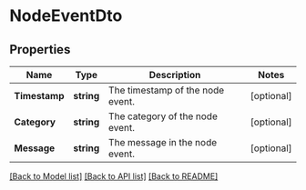 # NodeEventDto

## Properties

Name | Type | Description | Notes
------------ | ------------- | ------------- | -------------
**Timestamp** | **string** | The timestamp of the node event. | [optional] 
**Category** | **string** | The category of the node event. | [optional] 
**Message** | **string** | The message in the node event. | [optional] 

[[Back to Model list]](../README.md#documentation-for-models) [[Back to API list]](../README.md#documentation-for-api-endpoints) [[Back to README]](../README.md)


